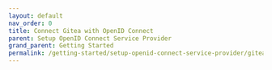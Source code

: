 ```yaml
---
layout: default
nav_order: 0
title: Connect Gitea with OpenID Connect
parent: Setup OpenID Connect Service Provider
grand_parent: Getting Started
permalink: /getting-started/setup-openid-connect-service-provider/gitea
---
```

